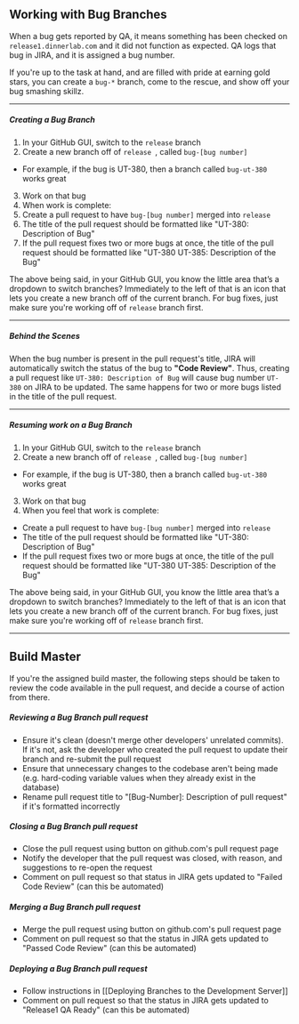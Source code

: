 ## Working with Bug Branches

When a bug gets reported by QA, it means something has been checked on `release1.dinnerlab.com` and it did not function as expected. QA logs that bug in JIRA, and it is assigned a bug number.

If you're up to the task at hand, and are filled with pride at earning gold stars, you can create a `bug-*` branch, come to the rescue, and show off your bug smashing skillz.

***

##### Creating a Bug Branch

1. In your GitHub GUI, switch to the `release` branch
2. Create a new branch off of `release `, called `bug-[bug number]`
  - For example, if the bug is UT-380, then a branch called `bug-ut-380` works great
3. Work on that bug
4. When work is complete:
 1. Create a pull request to have `bug-[bug number]` merged into `release`
 2. The title of the pull request should be formatted like "UT-380: Description of Bug"
 3. If the pull request fixes two or more bugs at once, the title of the pull request should be formatted like "UT-380 UT-385: Description of the Bug"

The above being said, in your GitHub GUI, you know the little area that’s a dropdown to switch branches? Immediately to the left of that is an icon that lets you create a new branch off of the current branch. For bug fixes, just make sure you're working off of `release` branch first.

***

##### Behind the Scenes

When the bug number is present in the pull request's title, JIRA will automatically switch the status of the bug to **"Code Review"**. Thus, creating a pull request like `UT-380: Description of Bug` will cause bug number `UT-380` on JIRA to be updated. The same happens for two or more bugs listed in the title of the pull request.

***

##### Resuming work on a Bug Branch

1. In your GitHub GUI, switch to the `release` branch
2. Create a new branch off of `release `, called `bug-[bug number]`
  - For example, if the bug is UT-380, then a branch called `bug-ut-380` works great
3. Work on that bug
4. When you feel that work is complete:
  - Create a pull request to have `bug-[bug number]` merged into `release`
  - The title of the pull request should be formatted like "UT-380: Description of Bug"
  - If the pull request fixes two or more bugs at once, the title of the pull request should be formatted like "UT-380 UT-385: Description of the Bug"

The above being said, in your GitHub GUI, you know the little area that’s a dropdown to switch branches? Immediately to the left of that is an icon that lets you create a new branch off of the current branch. For bug fixes, just make sure you're working off of `release` branch first.

***

## Build Master
If you're the assigned build master, the following steps should be taken to review the code available in the pull request, and decide a course of action from there.

##### Reviewing a Bug Branch _pull request_
- Ensure it's clean (doesn't merge other developers' unrelated commits). If it's not, ask the developer who created the pull request to update their branch and re-submit the pull request
- Ensure that unnecessary changes to the codebase aren't being made (e.g. hard-coding variable values when they already exist in the database)
- Rename pull request title to "[Bug-Number]: Description of pull request" if it's formatted incorrectly

##### Closing a Bug Branch _pull request_
- Close the pull request using button on github.com's pull request page
- Notify the developer that the pull request was closed, with reason, and suggestions to re-open the request
- Comment on pull request so that status in JIRA gets updated to "Failed Code Review" (can this be automated)

##### Merging a Bug Branch _pull request_
- Merge the pull request using button on github.com's pull request page
- Comment on pull request so that the status in JIRA gets updated to "Passed Code Review" (can this be automated)

##### Deploying a Bug Branch _pull request_
- Follow instructions in [[Deploying Branches to the Development Server]]
- Comment on pull request so that the status in JIRA gets updated to "Release1 QA Ready" (can this be automated)